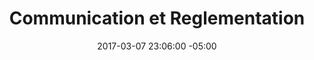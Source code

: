 ---
title: Communication et Reglementation
date: 2017-03-07 23:06:00 -05:00
permalink: "/communication-et-reglementation"
parent: municipalites
slider:
- image: "uploads/communication-overlay.jpg"
  icone_image: "uploads/c-communication.png"
  description: "## **Communication et Règlementation** \nDoter chaque propriétaire de la solution accessible et complète"
sections:
- titre: DÉFIS ET ENJEUX
  description_half: Les municipalités ont la responsabilité de préserver à travers des politiques et règlements la forêt urbaine pour le bien être de ses résidents. Sensibiliser les résidents sur la menace que représente le petit insecte (agrile du frêne) venu d’ailleurs et vivant dans la cime des frênes est tout  une commande. Déterminer la stratégie avec les outils qui permettent à la municipalité  d’établir un leadership de coordination constitue l’enjeu central pour assurer le contrôle des actions d’intervention. 
- boites:
  - titre: PARTIR DES RÉALITÉS LOCALES
    description: |-
      - Étudier les besoins des propriétaires des frênes et des intervenants
      - Créer un environnement qui permet aux citoyens de se sentir partie prenante de la solution 
      - Développer des solutions accessibles et adaptées aux défis identifiés par les propriétaires
  - titre: CRÉER UN RÉSEAU COLLABORATIF
    description: |-
      - Développer un réseau d’intervenants informés et soutenus par des outils disponibles
      - Simplifier la logistique qui soutient la collaboration avec les propriétaires d’arbres
      - Augmenter le niveau d’accessibilité à l’information de qualité
  - titre: SIMPLIFIER LES PROCÉDURES
    description: |-
      - Concilier  la règlementation aux  solutions locales concertées
      - Ajuster la règlementation aux services de soutien et aux contraintes des intervenants
      - Développer des avenues qui suscitent l’intérêt à l’application de la règlemen- tation dans les meilleurs délais
- titre: LA SOLUTION
  description: Valeur au frêne accompagne les municipalités grâce à des outils et solutions de communication modernes  qui facilitent l’information et l’action de ses résidents en tout temps.
  icones:
  - image: "uploads/ali-plateforme.png"
    titre: plateforme
    url: plateforme-de-gestion-concertee.html
    description: Toute l’information sur la problématique et les services sont disponibles à partir d’un seul portail pour tous les intervenants
  - image: "uploads/ali-module.png"
    titre: Modules
    url: module-de-performances.html
    description: Tous les services et activités techniques sont coordonnés par des solutions en ligne
  - image: "uploads/ali-valorisation.png"
    titre: VALORISATION
    url: "valorisation-du-bois-infeste.html"
    description: Tous les propriétaires savent c’est quoi la valeur de leur bois et comment le disposer en toute sécurité
  telecharger: true
- titre: BÉNÉFICES DIRECTS ET INDIRECTS
  benefices:
  - titre: RÉSIDENTS PROPRIÉTAIRES
    image: uploads/menu-citoyens-hover.png
    description: |-
      1. Accès rapide à l’information précise et claire
      2. Sentiment de contribuer à la résolution du problème
      3. Meilleure perception de la problématique et de l’intérêt d’agir
      4. L’exploitation du filon du bouche à oreilles entre voisin 
  - titre: MUNICIPALITÉ
    image: uploads/menu-municipalites-hover.png
    description: |-
      1. Augmentation des ressources de surveillance des frênes
      2. Amélioration de la qualité des services aux citoyens
      3. Responsabilisation des propriétaires
      4. Optimisation des déplacements et réduction des frais logistiques
  - titre: PROFESSIONNELS
    image: uploads/menu-professionnels-hover.png
    description: |-
      1. Bonification l’offre de services auprès des citoyens
      2. Meilleure vulgarisation de la réglementation 
      3. Gain d’efficacité et de temps dansles échanges avec  les propriétaire
      4. Valorisation de l’image des profes-sionnels auprès des résidents
layout: default
---